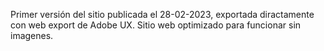 Primer versión del sitio publicada el 28-02-2023, exportada diractamente con web export de Adobe UX. Sitio web optimizado para funcionar sin imagenes.
